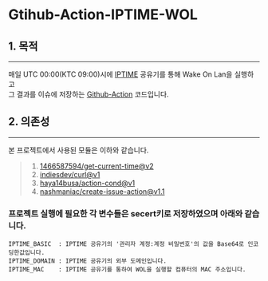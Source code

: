 # Gtihub-Action-IPTIME-WOL

## 1. 목적

---

매일 UTC 00:00(KTC 09:00)시에 [IPTIME][iptimelink] 공유기를 통해 Wake On Lan을 실행하고  
그 결과를 이슈에 저장하는 [Github-Action][githubactionlink] 코드입니다.

## 2. 의존성

---

본 프로젝트에서 사용된 모듈은 이하와 같습니다.

> 1.  [1466587594/get-current-time@v2][1466587594/get-current-time@v2link]
> 2.  [indiesdev/curl@v1][indiesdev/curl@v1link]
> 3.  [haya14busa/action-cond@v1][haya14busa/action-cond@v1link]
> 4.  [nashmaniac/create-issue-action@v1.1][nashmaniac/create-issue-action@v1.1link]

### 프로젝트 실행에 필요한 각 변수들은 secert키로 저장하였으며 아래와 같습니다.

    IPTIME_BASIC  : IPTIME 공유기의 '관리자 계정:계정 비밀번호'의 값을 Base64로 인코딩한값입니다.
    IPTIME_DOMAIN : IPTIME 공유기의 외부 도메인입니다.
    IPTIME_MAC    : IPTIME 공유기를 통하여 WOL을 실행할 컴퓨터의 MAC 주소입니다.

[iptimelink]: https://iptime.com/iptime/
[githubactionlink]: https://github.com/features/actions
[1466587594/get-current-time@v2link]: https://github.com/1466587594/get-current-time
[indiesdev/curl@v1link]: https://github.com/marketplace/actions/curl-axiosjs
[haya14busa/action-cond@v1link]: https://github.com/haya14busa/action-cond
[nashmaniac/create-issue-action@v1.1link]: https://github.com/nashmaniac/create-issue-action

